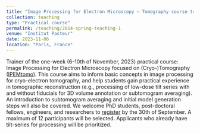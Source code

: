 ```yaml
---
title: "Image Processing for Electron Microscopy – Tomography course trainer"
collection: teaching
type: "Practical course"
permalink: /teaching/2014-spring-teaching-1
venue: "Institut Pasteur"
date: 2023-11-06
location: "Paris, France"
---
```


Trainer of the one-week (6-10th of November, 2023) practical course: Image Processing for Electron Microscopy focused on (Cryo-)Tomography ([IPEMtomo](https://research.pasteur.fr/en/course/image-processing-for-electron-microscopy-tomography/)). This course aims to inform basic concepts in image processing for cryo-electron tomography, and help students gain practical experience in tomographic reconstruction (e.g., processing of low-dose tilt series with and without fiducials for 3D volume annotation or subtomogram averaging). An introduction to subtomogram averaging and initial model generation steps will also be covered. We welcome PhD students, post-doctoral fellows, engineers, and researchers to [register](https://forms.pasteur.fr/index.php/865442?lang=fr) by the 30th of September. A maximum of 12 participants will be selected. Applicants who already have tilt-series for processing will be prioritized.

